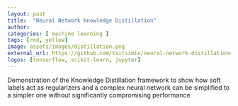 ```yaml
---
layout: post
title:  "Neural Network Knowledge Distillation"
author: 
categories: [ machine learning ]
tags: [red, yellow]
image: assets/images/distillation.png
external_url: https://github.com/tsitsimis/neural-network-distillation#knowledge-distillation
logos: [tensorflow, scikit-learn, jupyter]
---
```

Demonstration of the Knowledge Distillation framework to show how soft labels act as regularizers and a complex neural network can be simplified to a simpler one without significantly compromising performance
